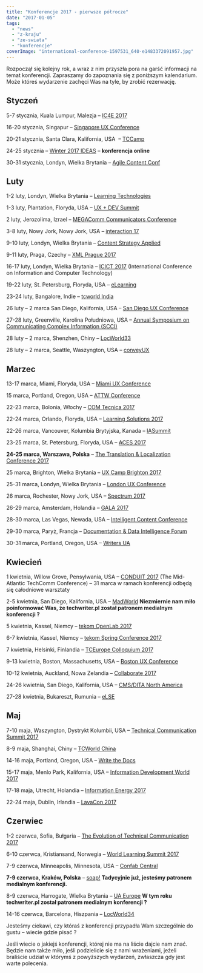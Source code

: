 ```yaml
---
title: "Konferencje 2017 - pierwsze półrocze"
date: "2017-01-05"
tags:
  - "news"
  - "z-kraju"
  - "ze-swiata"
  - "konferencje"
coverImage: "international-conference-1597531_640-e1483372091957.jpg"
---
```


Rozpoczął się kolejny rok, a wraz z nim przyszła pora na garść informacji na
temat konferencji. Zapraszamy do zapoznania się z poniższym kalendarium. Może
któreś wydarzenie zachęci Was na tyle, by zrobić rezerwację.

## Styczeń

5-7 stycznia, Kuala Lumpur, Malezja – [IC4E 2017](http://www.ic4e.net/)

16-20 stycznia, Singapur –
[Singapore UX Conference](https://www.nngroup.com/training/singapore/)

20-21 stycznia, Santa Clara, Kalifornia, USA  –
[TCCamp](http://www.tccamp.org/ "TCCamp")

24-25 stycznia – [Winter 2017 IDEAS](https://ideas.infomanagementcenter.com/) –
**konferencja online**

30-31 stycznia, Londyn, Wielka Brytania –
[Agile Content Conf](https://2017.agilecontentconf.com/)

## Luty

1-2 luty, Londyn, Wielka Brytania –
[Learning Technologies](http://www.learningtechnologies.co.uk/content/conference-lt)

1-3 luty, Plantation, Floryda, USA –
[UX + DEV Summit](http://www.uxdsummit.com/)

2 luty, Jerozolima, Izrael –
[MEGAComm Communicators Conference](http://www.megacomm.org/)

3-8 luty, Nowy Jork, Nowy Jork, USA –
[interaction 17](http://interaction17.ixda.org/)

9-10 luty, Londyn, Wielka Brytania –
[Content Strategy Applied](http://contentstrategyapplied.eu/)

9-11 luty, Praga, Czechy – [XML Prague 2017](http://www.xmlprague.cz/)

16-17 luty, Londyn, Wielka Brytania
– [ICICT 2017](https://www.waset.org/conference/2017/02/london/ICICT)
(International Conference on Information and Computer Technology)

19-22 luty, St. Petersburg, Floryda, USA –
[eLearning](http://www.itcnetwork.org/aws/ITCN/pt/sp/elearning_home_page "eLearning")

23-24 luty, Bangalore, Indie –
[tcworld India](http://conferences.tekom.de/tcworld-india-2017/home/ "tcworld India")

26 luty – 2 marca San Diego, Kalifornia, USA –
[San Diego UX Conference](https://www.nngroup.com/training/san-diego/)

27-28 luty, Greenville, Karolina Południowa, USA
– [Annual Symposium on Communicating Complex Information (SCCI)](http://workshop.design4complexity.com/SCCI-home.php)

28 luty – 2 marca, Shenzhen, Chiny – [LocWorld33](https://locworld.com/)

28 luty – 2 marca, Seattle, Waszyngton, USA – [conveyUX](http://conveyux.com/)

## Marzec

13-17 marca, Miami, Floryda, USA –
[Miami UX Conference](https://www.nngroup.com/training/miami/)

15 marca, Portland, Oregon, USA – [ATTW Conference](http://attw.org/conference)

22-23 marca, Bolonia, Włochy – [COM Tecnica 2017](http://comtecnica.it/)

22-24 marca, Orlando, Floryda, USA –
[Learning Solutions 2017](https://www.elearningguild.com/LSCon/content/4600/learning-solutions-2017-conference--expo--home/)

22-26 marca, Vancouver, Kolumbia Brytyjska, Kanada –
[IASummit](http://www.iasummit.org/)

23-25 marca, St. Petersburg, Floryda, USA –
[ACES 2017](http://www.copydesk.org/aces-2017-st-petersburg/)

**24-25 marca, Warszawa, Polska** –
[The Translation & Localization Conference 2017](http://www.translation-conference.com/)

25 marca, Brighton, Wielka Brytania –
[UX Camp Brighton 2017](https://www.uxcampbrighton.org/)

25-31 marca, Londyn, Wielka Brytania –
[London UX Conference](https://www.nngroup.com/training/london/)

26 marca, Rochester, Nowy Jork, USA –
[Spectrum 2017](http://stc-rochester.org/spectrum/)

26-29 marca, Amsterdam, Holandia –
[GALA 2017](https://www.gala-global.org/conference/annual-conference-2017-amsterdam)

28-30 marca, Las Vegas, Newada, USA –
[Intelligent Content Conference](http://www.intelligentcontentconference.com/)

29-30 marca, Paryż, Francja –
[Documentation & Data Intelligence Forum](https://www.documation.fr/)

30-31 marca, Portland, Oregon, USA – [Writers UA](http://west.writersua.com/)

## Kwiecień

1 kwietnia, Willow Grove, Pensylwania, USA –
[CONDUIT 2017](http://www.stcpmc.org/2016/10/call-for-presenters-conduit-2017-mid-atlantic-techcomm-conference/) (The
Mid-Atlantic TechComm Conference) – 31 marca w ramach konferencji odbędą się
całodniowe warsztaty

2-5 kwietnia, San Diego, Kalifornia, USA –
[MadWorld](http://www.madcapsoftware.com/events/madworld/) **Niezmiernie nam
miło poinformować Was, że techwriter.pl został patronem medialnym konferencji
?**

5 kwietnia, Kassel, Niemcy –
[tekom OpenLab 2017](http://www.congree.com/en/events/tekom-openlab-2017/2017/4/5/)

6-7 kwietnia, Kassel, Niemcy –
[tekom Spring Conference 2017](http://www.congree.com/en/events/tekom-spring-conference-2017/2017/4/6/)

7 kwietnia, Helsinki, Finlandia –
[TCEurope Colloquium 2017](http://www.tc-europe.org/)

9-13 kwietnia, Boston, Massachusetts, USA –
[Boston UX Conference](https://www.nngroup.com/training/boston/)

10-12 kwietnia, Auckland, Nowa Zelandia –
[Collaborate 2017](http://conference.techcomm.nz/)

24-26 kwietnia, San Diego, Kalifornia, USA
– [CMS/DITA North America](https://cm-strategies.com/ "CM Strategies/DITA")

27-28 kwietnia, Bukareszt, Rumunia – [eLSE](http://elseconference.eu/)

## Maj

7-10 maja, Waszyngton, Dystrykt Kolumbii, USA –
[Technical Communication Summit 2017](http://summit.stc.org/)

8-9 maja, Shanghai, Chiny –
[TCWorld China](http://conferences.tekom.de/tcworld-china-2017/tcworld-china-2017/)

14-16 maja, Portland, Oregon, USA –
[Write the Docs](http://www.writethedocs.org/conf/)

15-17 maja, Menlo Park, Kalifornia, USA –
[Information Development World 2017](http://informationdevelopmentworld.com/)

17-18 maja, Utrecht, Holandia –
[Information Energy 2017](http://www.informationenergy.org/)

22-24 maja, Dublin, Irlandia – [LavaCon 2017](https://lavacon.org/2017/)

## Czerwiec

1-2 czerwca, Sofia, Bułgaria –
[The Evolution of Technical Communication 2017](http://evolution-of-tc.com/)

6-10 czerwca, Kristiansand, Norwegia –
[World Learning Summit 2017](http://wls.futurelearninglab.org/)

7-9 czerwca, Minneapolis, Minnesota, USA –
[Confab Central](http://confabevents.com/events/central-2017)

**7-9 czerwca, Kraków, Polska** – [soap!](http://soapconf.com/) **Tadycyjnie
już, jesteśmy patronem medialnym konferencji.**

8-9 czerwca, Harrogate, Wielka Brytania –
[UA Europe](http://www.uaconference.eu/) **W tym roku techwriter.pl został
patronem medialnym konferencji ?**

14-16 czerwca, Barcelona, Hiszpania – [LocWorld34](https://locworld.com/)

Jesteśmy ciekawi, czy któraś z konferencji przypadła Wam szczególnie do gustu –
wiecie gdzie pisać ?

Jeśli wiecie o jakiejś konferencji, której nie ma na liście dajcie nam znać.
Będzie nam także miło, jeśli podzielicie się z nami wrażeniami, jeżeli braliście
udział w którymś z powyższych wydarzeń, zwłaszcza gdy jest warte polecenia.
